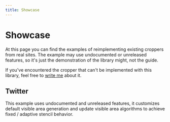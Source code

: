 ```yaml
---
title: Showcase
---
```



# Showcase

At this page you can find the examples of reimplementing existing croppers from real sites. The example
may use undocumented or unreleased features, so it's just the demonstration of the library might, not the 
guide.

If you've encountered the cropper that can't be implemented with this library, feel free to [write me](mailto:norserium@gmail.com) about it.

## Twitter

This example uses undocumented and unreleased features, it customizes default visible area generation and update visible area algorithms 
to achieve fixed / adaptive stencil behavior.

<twitter-example></twitter-example>
